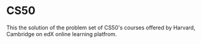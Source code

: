 # CS50
This the solution of the problem set of CS50's courses offered by Harvard, Cambridge on edX online learning platfrom.
